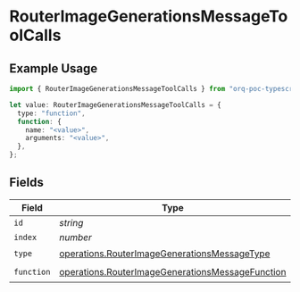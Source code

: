 # RouterImageGenerationsMessageToolCalls

## Example Usage

```typescript
import { RouterImageGenerationsMessageToolCalls } from "orq-poc-typescript2/models/operations";

let value: RouterImageGenerationsMessageToolCalls = {
  type: "function",
  function: {
    name: "<value>",
    arguments: "<value>",
  },
};
```

## Fields

| Field                                                                                                                | Type                                                                                                                 | Required                                                                                                             | Description                                                                                                          |
| -------------------------------------------------------------------------------------------------------------------- | -------------------------------------------------------------------------------------------------------------------- | -------------------------------------------------------------------------------------------------------------------- | -------------------------------------------------------------------------------------------------------------------- |
| `id`                                                                                                                 | *string*                                                                                                             | :heavy_minus_sign:                                                                                                   | N/A                                                                                                                  |
| `index`                                                                                                              | *number*                                                                                                             | :heavy_minus_sign:                                                                                                   | N/A                                                                                                                  |
| `type`                                                                                                               | [operations.RouterImageGenerationsMessageType](../../models/operations/routerimagegenerationsmessagetype.md)         | :heavy_check_mark:                                                                                                   | N/A                                                                                                                  |
| `function`                                                                                                           | [operations.RouterImageGenerationsMessageFunction](../../models/operations/routerimagegenerationsmessagefunction.md) | :heavy_check_mark:                                                                                                   | N/A                                                                                                                  |